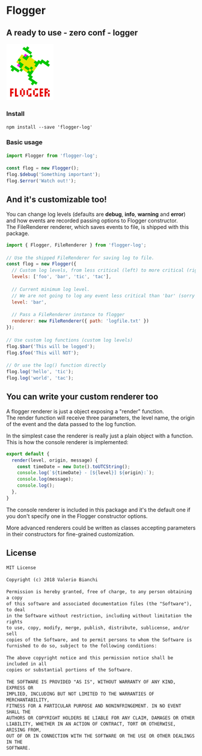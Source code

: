 # Flogger
## A ready to use - zero conf - logger
<img src="logo.jpg" style="height: 150px; width: auto; margin-right: 1rem">

### Install
```npm install --save 'flogger-log'```

### Basic usage


```javascript
import Flogger from 'flogger-log';

const flog = new Flogger();
flog.$debug('Something important');
flog.$error('Watch out!');
```

<div style="clear: left"></div>

## And it's customizable too!
You can change log levels (defaults are **debug**, **info**, **warning** and **error**) and how events are recorded passing options to Flogger constructor.  
The FileRenderer renderer, which saves events to file, is shipped with this package.

```javascript
import { Flogger, FileRenderer } from 'flogger-log';

// Use the shipped FileRenderer for saving log to file.
const flog = new Flogger({
  // Custom log levels, from less critical (left) to more critical (right)
  levels: ['foo', 'bar', 'tic', 'tac'],

  // Current minimum log level.
  // We are not going to log any event less critical than 'bar' (sorry foo...)
  level: 'bar',

  // Pass a FileRenderer instance to flogger
  renderer: new FileRenderer({ path: 'logfile.txt' })
});

// Use custom log functions (custom log levels)
flog.$bar('This will be logged');
flog.$foo('This will NOT');

// Or use the log() function directly
flog.log('hello', 'tic');
flog.log('world', 'tac');
```

## You can write your custom renderer too
A flogger renderer is just a object exposing a "render" function.  
The render function will receive three parameters, the level name, the origin of the event and the data passed to the log function.

In the simplest case the renderer is really just a plain object with a function. This is how the console renderer is implemented:

```javascript
export default {
  render(level, origin, message) {
    const timeDate = new Date().toUTCString();
    console.log(`${timeDate} - [${level}] ${origin}:`);
    console.log(message);
    console.log();
  },
}
```

The console renderer is included in this package and it's the default one if you don't specify one in the Flogger constructor options.

More advanced renderers could be written as classes accepting parameters in their constructors for fine-grained customization.

## License

```
MIT License

Copyright (c) 2018 Valerio Bianchi

Permission is hereby granted, free of charge, to any person obtaining a copy
of this software and associated documentation files (the "Software"), to deal
in the Software without restriction, including without limitation the rights
to use, copy, modify, merge, publish, distribute, sublicense, and/or sell
copies of the Software, and to permit persons to whom the Software is
furnished to do so, subject to the following conditions:

The above copyright notice and this permission notice shall be included in all
copies or substantial portions of the Software.

THE SOFTWARE IS PROVIDED "AS IS", WITHOUT WARRANTY OF ANY KIND, EXPRESS OR
IMPLIED, INCLUDING BUT NOT LIMITED TO THE WARRANTIES OF MERCHANTABILITY,
FITNESS FOR A PARTICULAR PURPOSE AND NONINFRINGEMENT. IN NO EVENT SHALL THE
AUTHORS OR COPYRIGHT HOLDERS BE LIABLE FOR ANY CLAIM, DAMAGES OR OTHER
LIABILITY, WHETHER IN AN ACTION OF CONTRACT, TORT OR OTHERWISE, ARISING FROM,
OUT OF OR IN CONNECTION WITH THE SOFTWARE OR THE USE OR OTHER DEALINGS IN THE
SOFTWARE.
```